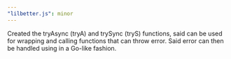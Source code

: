 ```yaml
---
"lilbetter.js": minor
---
```


Created the tryAsync (tryA) and trySync (tryS) functions, said can be used for wrapping and calling functions that can throw error. Said error can then be handled using in a Go-like fashion.
